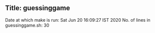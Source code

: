 ## Title: guessinggame
Date at which make is run: Sat Jun 20 16:09:27 IST 2020
No. of lines in guessinggame.sh: 30

